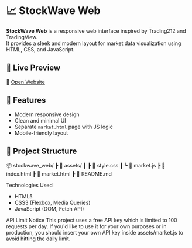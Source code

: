 # 📈 StockWave Web

**StockWave Web** is a responsive web interface inspired by Trading212 and TradingView.  
It provides a sleek and modern layout for market data visualization using HTML, CSS, and JavaScript.

## 🚀 Live Preview

🔗 [Open Website](https://justrusslan.github.io/stockwave_web/)

## 🧩 Features

- Modern responsive design
- Clean and minimal UI
- Separate `market.html` page with JS logic
- Mobile-friendly layout

## 📁 Project Structure

📦 stockwave_web/
┣ 📂 assets/
┃ ┣ 📄 style.css
┃ ┗ 📄 market.js
┣ 📄 index.html
┣ 📄 market.html
┣ 📄 README.md

Technologies Used
- HTML5
- CSS3 (Flexbox, Media Queries)
- JavaScript (DOM, Fetch API)

API Limit Notice
This project uses a free API key which is limited to 100 requests per day.
If you'd like to use it for your own purposes or in production, you should insert your own API key inside assets/market.js to avoid hitting the daily limit.

